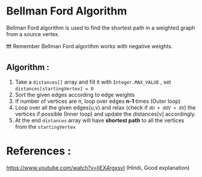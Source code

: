 # Bellman Ford Algorithm

Bellman Ford algorithm is used to find the shortest path in a weighted graph from a source vertex.

❗❗❗ Remember Bellman Ford algorithm works with negative weights.

## Algorithm :
1. Take a `distances[]` array and fill it with `Integer.MAX_VALUE` , set `distances[startingVertex] = 0`
2. Sort the given edges according to edge weights
3. If number of vertices are n, loop over edges **n-1** times (Outer loop)
4. Loop over all the given edges(u,v) and relax (check if `dU + dUV < dV`) the vertices if possible (Inner loop) and update the distances[v] accordingly.
5. At the end `distances` array will have **shortest path** to all the vertices from the `startingVertex`



# References :
https://www.youtube.com/watch?v=IjEX4rgxsvI (Hindi, Good explanation)
